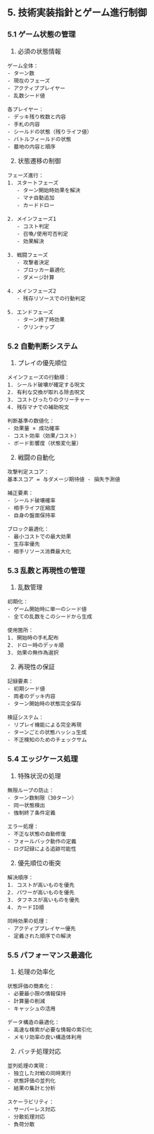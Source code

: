 ## 5. 技術実装指針とゲーム進行制御

### 5.1 ゲーム状態の管理

1. 必須の状態情報
```plaintext
ゲーム全体：
- ターン数
- 現在のフェーズ
- アクティブプレイヤー
- 乱数シード値

各プレイヤー：
- デッキ残り枚数と内容
- 手札の内容
- シールドの状態（残りライフ値）
- バトルフィールドの状態
- 墓地の内容と順序
```

2. 状態遷移の制御
```plaintext
フェーズ進行：
1. スタートフェーズ
   - ターン開始時効果を解決
   - マナ自動追加
   - カードドロー

2. メインフェーズ1
   - コスト判定
   - 召喚/使用可否判定
   - 効果解決

3. 戦闘フェーズ
   - 攻撃者決定
   - ブロッカー最適化
   - ダメージ計算

4. メインフェーズ2
   - 残存リソースでの行動判定

5. エンドフェーズ
   - ターン終了時効果
   - クリンナップ
```

### 5.2 自動判断システム

1. プレイの優先順位
```plaintext
メインフェーズの行動順：
1. シールド破壊が確定する呪文
2. 有利な交換が取れる除去呪文
3. コストぴったりのクリーチャー
4. 残存マナでの補助呪文

判断基準の数値化：
- 効果量 × 成功確率
- コスト効率（効果/コスト）
- ボード影響度（状態変化量）
```

2. 戦闘の自動化
```plaintext
攻撃判定スコア：
基本スコア = 与ダメージ期待値 - 損失予測値

補正要素：
- シールド破壊確率
- 相手ライフ圧縮度
- 自身の盤面保持率

ブロック最適化：
- 最小コストでの最大効果
- 生存率優先
- 相手リソース消費最大化
```

### 5.3 乱数と再現性の管理

1. 乱数管理
```plaintext
初期化：
- ゲーム開始時に単一のシード値
- 全ての乱数をこのシードから生成

使用箇所：
1. 開始時の手札配布
2. ドロー時のデッキ順
3. 効果の無作為選択
```

2. 再現性の保証
```plaintext
記録要素：
- 初期シード値
- 両者のデッキ内容
- ターン開始時の状態完全保存

検証システム：
- リプレイ機能による完全再現
- ターンごとの状態ハッシュ生成
- 不正検知のためのチェックサム
```

### 5.4 エッジケース処理

1. 特殊状況の処理
```plaintext
無限ループの防止：
- ターン数制限（30ターン）
- 同一状態検出
- 強制終了条件定義

エラー処理：
- 不正な状態の自動修復
- フォールバック動作の定義
- ログ記録による追跡可能性
```

2. 優先順位の衝突
```plaintext
解決順序：
1. コストが高いものを優先
2. パワーが高いものを優先
3. タフネスが高いものを優先
4. カードID順

同時効果の処理：
- アクティブプレイヤー優先
- 定義された順序での解決
```

### 5.5 パフォーマンス最適化

1. 処理の効率化
```plaintext
状態評価の簡素化：
- 必要最小限の情報保持
- 計算量の削減
- キャッシュの活用

データ構造の最適化：
- 高速な検索が必要な情報の索引化
- メモリ効率の良い構造体利用
```

2. バッチ処理対応
```plaintext
並列処理の実現：
- 独立した対戦の同時実行
- 状態評価の並列化
- 結果の集計と分析

スケーラビリティ：
- サーバーレス対応
- 分散処理対応
- 負荷分散
```
